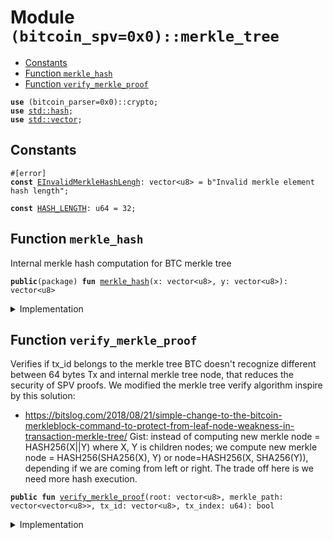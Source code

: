 <a name="(bitcoin_spv=0x0)_merkle_tree"></a>

# Module `(bitcoin_spv=0x0)::merkle_tree`

- [Constants](#@Constants_0)
- [Function `merkle_hash`](<#(bitcoin_spv=0x0)_merkle_tree_merkle_hash>)
- [Function `verify_merkle_proof`](<#(bitcoin_spv=0x0)_merkle_tree_verify_merkle_proof>)

<pre><code><b>use</b> (bitcoin_parser=0x0)::crypto;
<b>use</b> <a href="../dependencies/std/hash.md#std_hash">std::hash</a>;
<b>use</b> <a href="../dependencies/std/vector.md#std_vector">std::vector</a>;
</code></pre>

<a name="@Constants_0"></a>

## Constants

<a name="(bitcoin_spv=0x0)_merkle_tree_EInvalidMerkleHashLengh"></a>

<pre><code>#[error]
<b>const</b> <a href="../bitcoin_spv/merkle_tree.md#(bitcoin_spv=0x0)_merkle_tree_EInvalidMerkleHashLengh">EInvalidMerkleHashLengh</a>: vector&lt;u8&gt; = b"Invalid merkle element hash length";
</code></pre>

<a name="(bitcoin_spv=0x0)_merkle_tree_HASH_LENGTH"></a>

<pre><code><b>const</b> <a href="../bitcoin_spv/merkle_tree.md#(bitcoin_spv=0x0)_merkle_tree_HASH_LENGTH">HASH_LENGTH</a>: u64 = 32;
</code></pre>

<a name="(bitcoin_spv=0x0)_merkle_tree_merkle_hash"></a>

## Function `merkle_hash`

Internal merkle hash computation for BTC merkle tree

<pre><code><b>public</b>(package) <b>fun</b> <a href="../bitcoin_spv/merkle_tree.md#(bitcoin_spv=0x0)_merkle_tree_merkle_hash">merkle_hash</a>(x: vector&lt;u8&gt;, y: vector&lt;u8&gt;): vector&lt;u8&gt;
</code></pre>

<details>
<summary>Implementation</summary>

<pre><code><b>public</b>(package) <b>fun</b> <a href="../bitcoin_spv/merkle_tree.md#(bitcoin_spv=0x0)_merkle_tree_merkle_hash">merkle_hash</a>(x: vector&lt;u8&gt;, y: vector&lt;u8&gt;): vector&lt;u8&gt; {
    <b>let</b> <b>mut</b> z = x;
    z.append(y);
    hash256(z)
}
</code></pre>

</details>

<a name="(bitcoin_spv=0x0)_merkle_tree_verify_merkle_proof"></a>

## Function `verify_merkle_proof`

Verifies if tx_id belongs to the merkle tree
BTC doesn't recognize different between 64 bytes Tx and internal merkle tree node, that reduces the security of SPV proofs.
We modified the merkle tree verify algorithm inspire by this solution:

- <https://bitslog.com/2018/08/21/simple-change-to-the-bitcoin-merkleblock-command-to-protect-from-leaf-node-weakness-in-transaction-merkle-tree/>
  Gist: instead of computing new merkle node = HASH256(X||Y) where X, Y is children nodes;
  we compute new merkle node = HASH256(SHA256(X), Y) or node=HASH256(X, SHA256(Y)),
  depending if we are coming from left or right.
  The trade off here is we need more hash execution.

<pre><code><b>public</b> <b>fun</b> <a href="../bitcoin_spv/merkle_tree.md#(bitcoin_spv=0x0)_merkle_tree_verify_merkle_proof">verify_merkle_proof</a>(root: vector&lt;u8&gt;, merkle_path: vector&lt;vector&lt;u8&gt;&gt;, tx_id: vector&lt;u8&gt;, tx_index: u64): bool
</code></pre>

<details>
<summary>Implementation</summary>

<pre><code><b>public</b> <b>fun</b> <a href="../bitcoin_spv/merkle_tree.md#(bitcoin_spv=0x0)_merkle_tree_verify_merkle_proof">verify_merkle_proof</a>(
    root: vector&lt;u8&gt;,
    merkle_path: vector&lt;vector&lt;u8&gt;&gt;,
    tx_id: vector&lt;u8&gt;,
    tx_index: u64,
): bool {
    <b>assert</b>!(root.length() == <a href="../bitcoin_spv/merkle_tree.md#(bitcoin_spv=0x0)_merkle_tree_HASH_LENGTH">HASH_LENGTH</a>, <a href="../bitcoin_spv/merkle_tree.md#(bitcoin_spv=0x0)_merkle_tree_EInvalidMerkleHashLengh">EInvalidMerkleHashLengh</a>);
    <b>assert</b>!(tx_id.length() == <a href="../bitcoin_spv/merkle_tree.md#(bitcoin_spv=0x0)_merkle_tree_HASH_LENGTH">HASH_LENGTH</a>, <a href="../bitcoin_spv/merkle_tree.md#(bitcoin_spv=0x0)_merkle_tree_EInvalidMerkleHashLengh">EInvalidMerkleHashLengh</a>);
    <b>let</b> <b>mut</b> index = tx_index;
    <b>let</b> merkle_root = merkle_path.fold!(tx_id, |child_hash, merkle_value| {
        <b>assert</b>!(merkle_value.length() == <a href="../bitcoin_spv/merkle_tree.md#(bitcoin_spv=0x0)_merkle_tree_HASH_LENGTH">HASH_LENGTH</a>, <a href="../bitcoin_spv/merkle_tree.md#(bitcoin_spv=0x0)_merkle_tree_EInvalidMerkleHashLengh">EInvalidMerkleHashLengh</a>);
        <b>let</b> h = sha2_256(merkle_value);
        <b>let</b> parent_hash = <b>if</b> (index % 2 == 1) {
            <a href="../bitcoin_spv/merkle_tree.md#(bitcoin_spv=0x0)_merkle_tree_merkle_hash">merkle_hash</a>(h, child_hash)
        } <b>else</b> {
            <a href="../bitcoin_spv/merkle_tree.md#(bitcoin_spv=0x0)_merkle_tree_merkle_hash">merkle_hash</a>(child_hash, h)
        };
        index = index &gt;&gt; 1;
        parent_hash
    });
    merkle_root == root
}
</code></pre>

</details>
